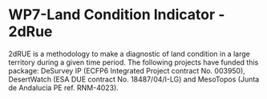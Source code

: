 WP7-Land Condition Indicator - 2dRue
====================================

2dRUE is a methodology to make a diagnostic of land condition in a large territory during a given time period. The following projects have funded this package: DeSurvey IP (ECFP6 Integrated Project contract No. 003950), DesertWatch (ESA DUE contract No. 18487/04/I-LG) and MesoTopos (Junta de Andalucia PE ref. RNM-4023).
